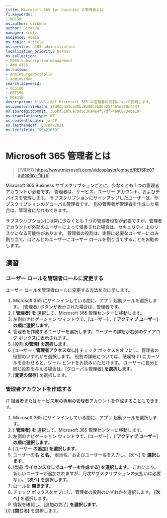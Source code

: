 ```yaml
---
title: Microsoft 365 for business の管理者とは
f1.keywords:
- NOCSH
ms.author: sirkkuw
author: Sirkkuw
manager: scotv
audience: Admin
ms.topic: article
ms.service: o365-administration
localization_priority: Normal
ms.collection:
- M365-subscription-management
- Adm_O365
ms.custom:
- AdminSurgePortfolio
- adminvideo
search.appverid:
- BCS160
- MET150
- MOE150
description: ビジネス向け Microsoft 365 の管理者の役割について説明します。
ms.openlocfilehash: 87d9db451ca38bc8d8045b0bb257461e8f8c4647
ms.sourcegitcommit: 355bd51ab6a79d5c36a4e4f57df74ae6873eba19
ms.translationtype: MT
ms.contentlocale: ja-JP
ms.lasthandoff: 03/04/2021
ms.locfileid: "50421659"
---
```

# <a name="what-is-a-microsoft-365-admin"></a>Microsoft 365 管理者とは

> [!VIDEO https://www.microsoft.com/videoplayer/embed/RE1SRc0?autoplay=false]

Microsoft 365 Business サブスクリプションごとに、少なくとも 1 つの管理者アカウントが必要です。 管理者は、サービス、ユーザー アカウント、およびデバイスを管理します。 サブスクリプションにサインアップしたユーザーは、サブスクリプションのグローバル管理者です。 別の管理者が管理者を作成した場合は、管理者になれもできます。

サブスクリプションには常に少なくとも 1 つの管理者役割が必要ですが、管理者アカウントが外部のユーザーによって侵害された場合は、セキュリティ 上のリスクになる可能性があります。 管理者の役割は、実際に必要なユーザーにのみ割り当て、ほとんどのユーザーにユーザー ロールを割り当てすることをお勧めします。

## <a name="try-it"></a>演習

### <a name="change-a-user-role-to-an-admin-role"></a>ユーザー ロールを管理者ロールに変更する

ユーザー ロールを管理者ロールに変更する方法を次に示します。

1. Microsoft 365 にサインインしている間に、アプリ 起動ツールを選択します。 [管理者] ボタンが表示された場合は、管理者です。
1. [ **管理者] を** 選択して、Microsoft 365 管理センターに移動します。
1. 左側のナビゲーション ウィンドウで、[ユーザー] 、[ **アクティブ ユーザー**] **の順に選択します**。
1. 管理者を作成するユーザーを選択します。ユーザーの詳細が右側のダイアログ ボックスに表示されます。
1. [役割 **の管理] を選択します**。
1. [ユーザー ( **管理者アクセスなし)]** チェック ボックスをオフにし、管理者の役割のいずれかを選択します。 役割の詳細については、感嘆符 (!) にカーソルを合わせると、ツール ヒントをお読みいただけます。 ユーザーに自分と同じ役割を与える場合は、[グローバル管理者] **を選択します**。
1. [**変更の保存**] を選択します。

### <a name="create-an-admin-account"></a>管理者アカウントを作成する 

IT 担当者またはサービス用の専用の管理者アカウントを作成することもできます。

1. Microsoft 365 にサインインしている間に、アプリ 起動ツールを選択します。
1. [ **管理者] を** 選択して、Microsoft 365 管理センターに移動します。
1. 左側のナビゲーション ウィンドウで、[ユーザー] 、[ **アクティブ ユーザー**] **の順に選択します**。
1. [ユーザー **の追加] を選択します**。
1. ユーザーの名 **と名、** 表示名、およびユーザー名を入力し、[次へ] を **選択します**。 
1. [製品 **ライセンスなしでユーザーを作成する] を選択します**。 これにより、新しいユーザーが追加されますが、月次サブスクリプションの支払いは必要ない。 **[次へ]** を選択します。
1. ロールを **開きます**。
1. チェック ボックスをオフにし、管理者の役割のいずれかを選択します。 **[次へ]** を選択します。
1. 情報を確認し、[追加の完了] **を選択します**。
1. **[閉じる]** を選択します。
